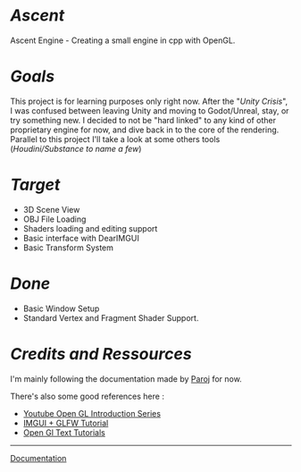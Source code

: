 # *Ascent*
 Ascent Engine - Creating a small engine in cpp with OpenGL.

# *Goals*
This project is for learning purposes only right now.
After the "*Unity Crisis*", I  was confused between leaving Unity and moving to Godot/Unreal, stay, or try something new.
I decided to not be "hard linked" to any kind of other proprietary engine for now, and dive back in to the core of the rendering. 
Parallel to this project I'll take a look at some others tools (*Houdini/Substance to name a few*)

# *Target* 
- 3D Scene View
- OBJ File Loading
- Shaders loading and editing support
- Basic interface with DearIMGUI
- Basic Transform System

# *Done*
- Basic Window Setup
- Standard Vertex and Fragment Shader Support.

# *Credits and Ressources*
I'm mainly following the documentation made by [Paroj](https://paroj.github.io/gltut/index.html) for now.

There's also some good references here :
- [Youtube Open GL Introduction Series](https://www.youtube.com/playlist?list=PLPaoO-vpZnumdcb4tZc4x5Q-v7CkrQ6M-)
- [IMGUI + GLFW Tutorial](https://www.youtube.com/watch?v=VRwhNKoxUtk)
- [Open Gl Text Tutorials](https://www.opengl-tutorial.org/)

________________________________

[Documentation](doc/documentation.md)